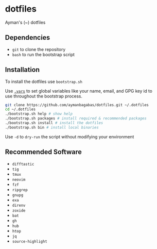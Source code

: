 # dotfiles

Ayman's (~) dotfiles

## Dependencies

- `git` to clone the repository
- `bash` to run the bootstrap script

## Installation

To install the dotfiles use `bootstrap.sh`

Use [`.vars`](./.vars) to set global variables like your name, email, and GPG
key id to use throughout the bootstrap process.

```sh
git clone https://github.com/aymanbagabas/dotfiles.git ~/.dotfiles
cd ~/.dotfiles
./bootstrap.sh help # show help
./bootstrap.sh packages # install required & recommended packages
./bootstrap.sh install # install the dotfiles
./bootstrap.sh bin # install local binaries
```

Use `-d` to `dry-run` the script without modifying your environment

## Recommended Software

- `difftastic`
- `tig`
- `tmux`
- `neovim`
- `fzf`
- `ripgrep`
- `gnupg`
- `exa`
- `direnv`
- `zoxide`
- `bat`
- `gh`
- `hub`
- `htop`
- `jq`
- `source-highlight`
